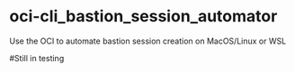 # oci-cli_bastion_session_automator
Use the OCI to automate bastion session creation on MacOS/Linux or WSL

#Still in testing

